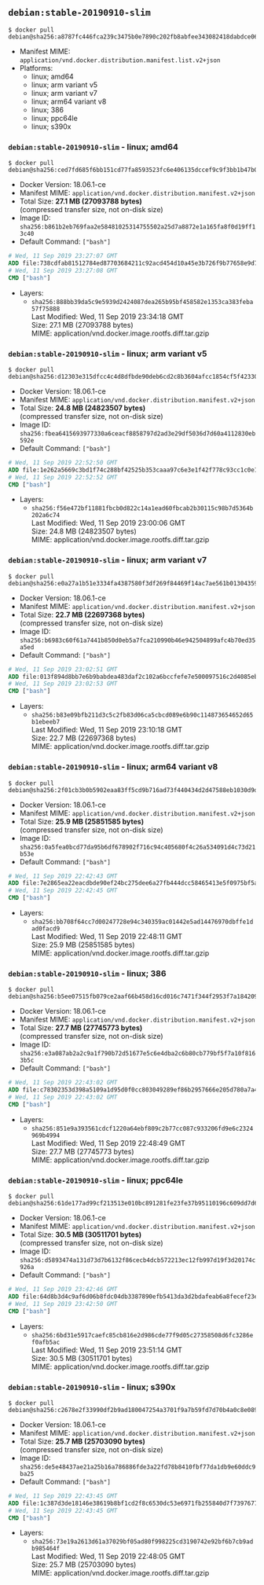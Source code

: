 ## `debian:stable-20190910-slim`

```console
$ docker pull debian@sha256:a8787fc446fca239c3475b0e7890c202fb8abfee343082418dabdce060cf4f81
```

-	Manifest MIME: `application/vnd.docker.distribution.manifest.list.v2+json`
-	Platforms:
	-	linux; amd64
	-	linux; arm variant v5
	-	linux; arm variant v7
	-	linux; arm64 variant v8
	-	linux; 386
	-	linux; ppc64le
	-	linux; s390x

### `debian:stable-20190910-slim` - linux; amd64

```console
$ docker pull debian@sha256:ced7fd685f6bb151cd77fa8593523fc6e406135dccef9c9f3bb1b47b0534fe71
```

-	Docker Version: 18.06.1-ce
-	Manifest MIME: `application/vnd.docker.distribution.manifest.v2+json`
-	Total Size: **27.1 MB (27093788 bytes)**  
	(compressed transfer size, not on-disk size)
-	Image ID: `sha256:b861b2eb769faa2e58481025314755502a25d7a8872e1a165fa8f0d19ff13c40`
-	Default Command: `["bash"]`

```dockerfile
# Wed, 11 Sep 2019 23:27:07 GMT
ADD file:738cdfab81512784ed87703684211c92acd454d10a45e3b726f9b77658e9d727 in / 
# Wed, 11 Sep 2019 23:27:08 GMT
CMD ["bash"]
```

-	Layers:
	-	`sha256:888bb39da5c9e5939d2424087dea265b95bf458582e1353ca383feba57f75888`  
		Last Modified: Wed, 11 Sep 2019 23:34:18 GMT  
		Size: 27.1 MB (27093788 bytes)  
		MIME: application/vnd.docker.image.rootfs.diff.tar.gzip

### `debian:stable-20190910-slim` - linux; arm variant v5

```console
$ docker pull debian@sha256:d12303e315dfcc4c4d8dfbde90deb6cd2c8b3604afcc1854cf5f423306f63e7d
```

-	Docker Version: 18.06.1-ce
-	Manifest MIME: `application/vnd.docker.distribution.manifest.v2+json`
-	Total Size: **24.8 MB (24823507 bytes)**  
	(compressed transfer size, not on-disk size)
-	Image ID: `sha256:fbea6415693977330a6ceacf8858797d2ad3e29df5036d7d60a4112830eb592e`
-	Default Command: `["bash"]`

```dockerfile
# Wed, 11 Sep 2019 22:52:50 GMT
ADD file:1e262a5669c3bd1f74c288bf42525b353caaa97c6e3e1f42f778c93cc1c0e102 in / 
# Wed, 11 Sep 2019 22:52:52 GMT
CMD ["bash"]
```

-	Layers:
	-	`sha256:f56e472bf11881fbcb0d822c14a1ead60fbcab2b30115c98b7d5364b202a6c74`  
		Last Modified: Wed, 11 Sep 2019 23:00:06 GMT  
		Size: 24.8 MB (24823507 bytes)  
		MIME: application/vnd.docker.image.rootfs.diff.tar.gzip

### `debian:stable-20190910-slim` - linux; arm variant v7

```console
$ docker pull debian@sha256:e0a27a1b51e3334fa4387580f3df269f84469f14ac7ae561b013043590f384d2
```

-	Docker Version: 18.06.1-ce
-	Manifest MIME: `application/vnd.docker.distribution.manifest.v2+json`
-	Total Size: **22.7 MB (22697368 bytes)**  
	(compressed transfer size, not on-disk size)
-	Image ID: `sha256:b6983c60f61a7441b850d0eb5a7fca210990b46e942504899afc4b70ed35a5ed`
-	Default Command: `["bash"]`

```dockerfile
# Wed, 11 Sep 2019 23:02:51 GMT
ADD file:013f894d8bb7e6b9babdea483daf2c102a6bccfefe7e500097516c2d4085eb36 in / 
# Wed, 11 Sep 2019 23:02:53 GMT
CMD ["bash"]
```

-	Layers:
	-	`sha256:b83e09bfb211d3c5c2fb83d06ca5cbcd089e6b90c114873654652d65b1ebeeb7`  
		Last Modified: Wed, 11 Sep 2019 23:10:18 GMT  
		Size: 22.7 MB (22697368 bytes)  
		MIME: application/vnd.docker.image.rootfs.diff.tar.gzip

### `debian:stable-20190910-slim` - linux; arm64 variant v8

```console
$ docker pull debian@sha256:2f01cb3b0b5902eaa83ff5cd9b716ad73f440434d2d47588eb1030d9d3cdb363
```

-	Docker Version: 18.06.1-ce
-	Manifest MIME: `application/vnd.docker.distribution.manifest.v2+json`
-	Total Size: **25.9 MB (25851585 bytes)**  
	(compressed transfer size, not on-disk size)
-	Image ID: `sha256:0a5fea0bcd77da95b6df678902f716c94c405680f4c26a534091d4c73d21b53e`
-	Default Command: `["bash"]`

```dockerfile
# Wed, 11 Sep 2019 22:42:43 GMT
ADD file:7e2865ea22eacdbde90ef24bc275dee6a27fb444dcc58465413e5f0975bf5a2b in / 
# Wed, 11 Sep 2019 22:42:45 GMT
CMD ["bash"]
```

-	Layers:
	-	`sha256:bb708f64cc7d00247728e94c340359ac01442e5ad14476970dbffe1dad0facd9`  
		Last Modified: Wed, 11 Sep 2019 22:48:11 GMT  
		Size: 25.9 MB (25851585 bytes)  
		MIME: application/vnd.docker.image.rootfs.diff.tar.gzip

### `debian:stable-20190910-slim` - linux; 386

```console
$ docker pull debian@sha256:b5ee07515fb079ce2aaf66b458d16cd016c7471f344f2953f7a18420935d5924
```

-	Docker Version: 18.06.1-ce
-	Manifest MIME: `application/vnd.docker.distribution.manifest.v2+json`
-	Total Size: **27.7 MB (27745773 bytes)**  
	(compressed transfer size, not on-disk size)
-	Image ID: `sha256:e3a087ab2a2c9a1f790b72d51677e5c6e4dba2c6b80cb779bf5f7a10f8163b5c`
-	Default Command: `["bash"]`

```dockerfile
# Wed, 11 Sep 2019 22:43:02 GMT
ADD file:c78302353d398a5109a1d95d0f0cc803049289ef86b2957666e205d780a7a4d1 in / 
# Wed, 11 Sep 2019 22:43:02 GMT
CMD ["bash"]
```

-	Layers:
	-	`sha256:851e9a393561cdcf1220a64ebf809c2b77cc087c933206fd9e6c2324969b4994`  
		Last Modified: Wed, 11 Sep 2019 22:48:49 GMT  
		Size: 27.7 MB (27745773 bytes)  
		MIME: application/vnd.docker.image.rootfs.diff.tar.gzip

### `debian:stable-20190910-slim` - linux; ppc64le

```console
$ docker pull debian@sha256:61de177ad99cf213513e010bc891281fe23fe37b95110196c609dd7d66a58d9c
```

-	Docker Version: 18.06.1-ce
-	Manifest MIME: `application/vnd.docker.distribution.manifest.v2+json`
-	Total Size: **30.5 MB (30511701 bytes)**  
	(compressed transfer size, not on-disk size)
-	Image ID: `sha256:d5893474a131d73d7b6132f86cecb4dcb572213ec12fb997d19f3d20174c926a`
-	Default Command: `["bash"]`

```dockerfile
# Wed, 11 Sep 2019 23:42:46 GMT
ADD file:64d8b3d4c9af6d06b8fdc04db3387890efb5413da3d2bdafeab6a8fecef23e4c in / 
# Wed, 11 Sep 2019 23:42:50 GMT
CMD ["bash"]
```

-	Layers:
	-	`sha256:6bd31e5917caefc85cb816e2d986cde77f9d05c27358508d6fc3286ef0afb5ac`  
		Last Modified: Wed, 11 Sep 2019 23:51:14 GMT  
		Size: 30.5 MB (30511701 bytes)  
		MIME: application/vnd.docker.image.rootfs.diff.tar.gzip

### `debian:stable-20190910-slim` - linux; s390x

```console
$ docker pull debian@sha256:c2678e2f33990df2b9ad180047254a3701f9a7b59fd7d70b4a0c8e089d1e5844
```

-	Docker Version: 18.06.1-ce
-	Manifest MIME: `application/vnd.docker.distribution.manifest.v2+json`
-	Total Size: **25.7 MB (25703090 bytes)**  
	(compressed transfer size, not on-disk size)
-	Image ID: `sha256:de5e48437ae21a25b16a786886fde3a22fd78b8410fbf77da1db9e60ddc9ba25`
-	Default Command: `["bash"]`

```dockerfile
# Wed, 11 Sep 2019 22:43:45 GMT
ADD file:1c387d3de18146e38619b8bf1cd2f8c6530dc53e6971fb255840d7f739767776 in / 
# Wed, 11 Sep 2019 22:43:45 GMT
CMD ["bash"]
```

-	Layers:
	-	`sha256:73e19a2613d61a37029bf05ad80f998225cd3190742e92bf6b7cb9adb985464f`  
		Last Modified: Wed, 11 Sep 2019 22:48:05 GMT  
		Size: 25.7 MB (25703090 bytes)  
		MIME: application/vnd.docker.image.rootfs.diff.tar.gzip
